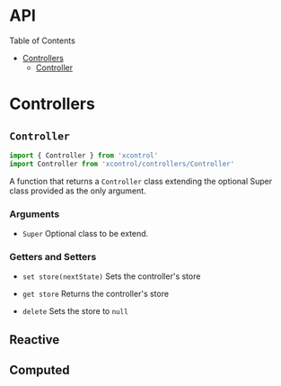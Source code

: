 # API

Table of Contents

- [Controllers](#controllers)
  - [Controller](#controller)


# Controllers
## `Controller`

```js
import { Controller } from 'xcontrol'
import Controller from 'xcontrol/controllers/Controller'
```
A function that returns a `Controller` class extending the optional Super class provided as the only argument.

### Arguments

- `Super`
Optional class to be extend.

### Getters and Setters

- `set store(nextState)`
Sets the controller's store

- `get store`
Returns the controller's store

- `delete`
Sets the store to `null`

## Reactive

## Computed
